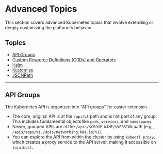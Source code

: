 # Advanced Topics

This section covers advanced Kubernetes topics that involve extending or deeply customizing the platform's behavior.

## Topics

*   [API Groups](./README.md#api-groups)
*   [Custom Resource Definitions (CRDs) and Operators](./crd/README.md)
*   [Helm](./helm/README.md)
*   [Kustomize](./kustomize/README.md)
*   [JSONPath](./jsonpath/README.md)

---

## API Groups

The Kubernetes API is organized into "API groups" for easier extension.

*   The core, original API is at the `/api/v1` path and is not part of any group. This includes fundamental objects like `pods`, `services`, and `namespaces`.
*   Newer, grouped APIs are at the `/apis/$GROUP_NAME/$VERSION` path (e.g., `/apis/apps/v1`, `/apis/networking.k8s.io/v1`).
*   You can explore the API from within the cluster by using `kubectl proxy`, which creates a proxy service to the API server, making it accessible on `localhost`.
